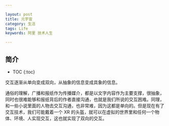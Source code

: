 ```yaml
---

layout: post
title: 元宇宙
category: 生活
tags: Life
keywords: 阿里 技术人生

---
```


## 简介
* TOC
{:toc}

交互逐渐从单向变成双向，从抽象的信息变成具象的信息。

通俗的理解，广播和报纸作为传播媒介，都是以文字内容作为主要支撑，很抽象，同时也很难能够和报纸背后的作者直接沟通，也就是我们所说的交互困难。同理，和一些小说里面的人物去交互沟通，也非常难，因为这都是单向的。但是现在有了交互技术，我们可能戴着一个 XR 的头盔，就可以在虚拟的世界里和任何一个物体、环境、人实现交互，这也就实现了双向的交互。